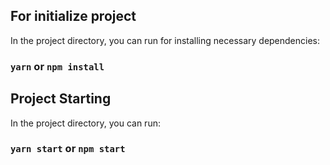 ## For initialize project

In the project directory, you can run for installing necessary dependencies:

### `yarn` or `npm install`

## Project Starting

In the project directory, you can run:

### `yarn start` or `npm start`
